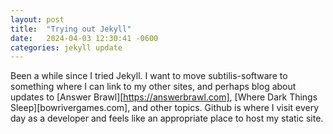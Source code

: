 ```yaml
---
layout: post
title:  "Trying out Jekyll"
date:   2024-04-03 12:30:41 -0600
categories: jekyll update
---
```

Been a while since I tried Jekyll. I want to move subtilis-software to something where I can link to my other sites, and perhaps blog about updates to [Answer Brawl][https://answerbrawl.com], [Where Dark Things Sleep][bowrivergames.com], and other topics. Github is where I visit every day as a developer and feels like an appropriate place to host my static site. 
